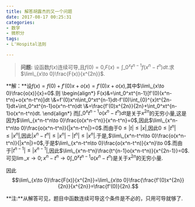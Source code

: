 ```yaml
---
title: 解答胡露杰的又一个问题
date: 2017-08-17 00:25:31
categories:
- 数学
- 微积分
tags:
- L'Hospital法则

---
```

> **问题:** 设函数$f(x)$连续可导,且$f(0)=0$,$F(x)=\int\_0^xt^{n-1}f(x^n-t^n)dt$.求$\lim\_{x\to 0}\frac{F(x)}{x^{2n}}$.



**解：**设$f(x)=f(0)+f'(0)x+o(x)=f'(0)x+o(x)$,其中$\lim\_{x\to 0}\frac{o(x)}{x}=0$.则
\begin{align\*}
F(x)&=\int\_0^xt^{n-1}[f'(0)(x^n-t^n)+o(x^n-t^n)]dt
\\\&=f'(0)x^n\int\_0^xt^{n-1}dt-f'(0)\int\_{0}^{x}t^{2n-1}dt+\int\_0^xt^{n-1}o(x^n-t^n)dt
\\\&=\frac{f'(0)x^{2n}}{2n}+\int\_0^xt^{n-1}o(x^n-t^n)dt.
\end{align\*}
而$\int\_0^xt^{n-1}o(x^n-t^n)dt$是关于$x^{2n}$的无穷小量,这是因为$\lim\_{x^n-t^n\to 0}\frac{o(x^n-t^n)}{x^n-t^n}=0$,因此$\lim\_{x^n-t^n\to 0}\frac{o(x^n-t^n)}{|x^n-t^n|}=0$.而由于$0\leq |t|\leq |x|$,因此$0\leq |t^n|\leq |x^n|$,因此$|x^n-t^n|\leq |x^n|-|t^n|\leq |x^n|$.于是,$\lim\_{x^n-t^n\to 0}\frac{o(x^n-t^n)}{|x^n|}=0$,于是$\lim\_{x^n-t^n\to 0}\frac{o(x^n-t^n)}{x^n}\to 0$.而由于$|t^{n-1}|\leq |x^{n-1}|$,因此$\lim\_{x^n-t^n}\frac{t^{n-1}o(x^n-t^n)}{x^{2n-1}}=0$.可见$\lim\_{x\to 0;x^n-t^n\to 0}\int\_0^xt^{n-1}o(x^n-t^n)$是关于$x^{2n}$的无穷小量.



因此$$\lim\_{x\to 0}\frac{F(x)}{x^{2n}}=\lim\_{x\to 0}\frac{\frac{f'(0)x^{2n}}{2n}}{x^{2n}}=\frac{f'(0)}{2n}.$$


**注:**从解答可见，题目中函数连续可导这个条件是不必的，只用可导就够了.